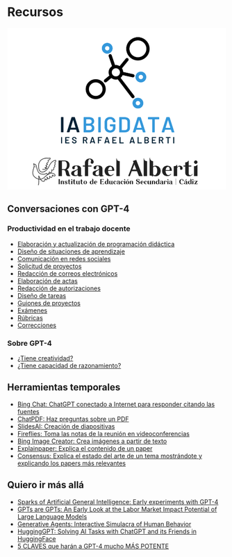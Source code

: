 # Recursos

<img class="r-stretch" style="text-align: center" src="assets/logos-combinados-iabd.png">

## Conversaciones con GPT-4

### Productividad en el trabajo docente

* [Elaboración y actualización de programación didáctica]()
* [Diseño de situaciones de aprendizaje]()
* [Comunicación en redes sociales]()
* [Solicitud de proyectos]()
* [Redacción de correos electrónicos](X)
* [Elaboración de actas]()
* [Redacción de autorizaciones]()
* [Diseño de tareas]()
* [Guiones de proyectos]()
* [Exámenes]()
* [Rúbricas]()
* [Correcciones]()

### Sobre GPT-4

* [¿Tiene creatividad?](X)
* [¿Tiene capacidad de razonamiento?](X)

## Herramientas temporales

* [Bing Chat: ChatGPT conectado a Internet para responder citando las fuentes](https://www.microsoft.com/es-es/bing)
* [ChatPDF: Haz preguntas sobre un PDF](https://www.chatpdf.com)
* [SlidesAI: Creación de diapositivas](https://workspace.google.com/marketplace/app/slidesaiio_create_slides_with_ai/904276957168)
* [Fireflies: Toma las notas de la reunión en videoconferencias](https://fireflies.ai)
* [Bing Image Creator: Crea imágenes a partir de texto](https://www.bing.com/create)
* [Explainpaper: Explica el contenido de un paper](https://www.explainpaper.com)
* [Consensus: Explica el estado del arte de un tema mostrándote y explicando los papers más relevantes](https://consensus.app/search/)

## Quiero ir más allá

* [Sparks of Artificial General Intelligence: Early experiments with GPT-4](https://arxiv.org/abs/2303.12712)
* [GPTs are GPTs: An Early Look at the Labor Market Impact Potential of Large Language Models](https://arxiv.org/abs/2303.10130)
* [Generative Agents: Interactive Simulacra of Human Behavior](https://arxiv.org/abs/2304.03442)
* [HuggingGPT: Solving AI Tasks with ChatGPT and its Friends in HuggingFace](https://arxiv.org/abs/2303.17580)
* [5 CLAVES que harán a GPT-4 mucho MÁS POTENTE](https://www.youtube.com/watch?v=rXU9pkk0dQI)